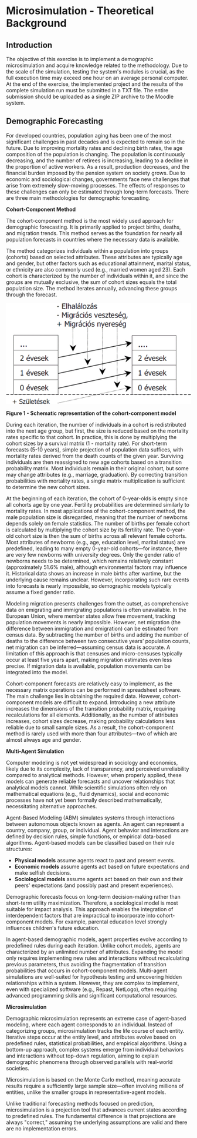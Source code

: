 # **Microsimulation - Theoretical Background**

## **Introduction**

 The objective of this exercise is to implement a demographic microsimulation and acquire knowledge related to the methodology. Due to the scale of the simulation, testing the system's modules is crucial, as the full execution time may exceed one hour on an average personal computer. At the end of the exercise, the implemented project and the results of the complete simulation run must be submitted in a TXT file. The entire submission should be uploaded as a single ZIP archive to the Moodle system.

## **Demographic Forecasting**

For developed countries, population aging has been one of the most significant challenges in past decades and is expected to remain so in the future. Due to improving mortality rates and declining birth rates, the age composition of the population is changing. The population is continuously decreasing, and the number of retirees is increasing, leading to a decline in the proportion of active workers. As a result, production decreases, and the financial burden imposed by the pension system on society grows. Due to economic and sociological changes, governments face new challenges that arise from extremely slow-moving processes. The effects of responses to these challenges can only be estimated through long-term forecasts. There are three main methodologies for demographic forecasting.

**Cohort-Component Method**

The cohort-component method is the most widely used approach for demographic forecasting. It is primarily applied to project births, deaths, and migration trends. This method serves as the foundation for nearly all population forecasts in countries where the necessary data is available.

The method categorizes individuals within a population into groups (cohorts) based on selected attributes. These attributes are typically age and gender, but other factors such as educational attainment, marital status, or ethnicity are also commonly used (e.g., married women aged 23). Each cohort is characterized by the number of individuals within it, and since the groups are mutually exclusive, the sum of cohort sizes equals the total population size. The method iterates annually, advancing these groups through the forecast.

![image001](image001.gif)

**Figure 1 - Schematic representation of the cohort-component model**

During each iteration, the number of individuals in a cohort is redistributed into the next age group, but first, the size is reduced based on the mortality rates specific to that cohort. In practice, this is done by multiplying the cohort sizes by a survival matrix (1 - mortality rate). For short-term forecasts (5-10 years), simple projection of population data suffices, with mortality rates derived from the death counts of the given year. Surviving individuals are then reassigned to new age cohorts based on a transition probability matrix. Most individuals remain in their original cohort, but some may change attributes (e.g., marriage, graduation). By correcting transition probabilities with mortality rates, a single matrix multiplication is sufficient to determine the new cohort sizes.

At the beginning of each iteration, the cohort of 0-year-olds is empty since all cohorts age by one year. Fertility probabilities are determined similarly to mortality rates. In most applications of the cohort-component method, the male population size is disregarded, meaning that the number of newborns depends solely on female statistics. The number of births per female cohort is calculated by multiplying the cohort size by its fertility rate. The 0-year-old cohort size is then the sum of births across all relevant female cohorts. Most attributes of newborns (e.g., age, education level, marital status) are predefined, leading to many empty 0-year-old cohorts—for instance, there are very few newborns with university degrees. Only the gender ratio of newborns needs to be determined, which remains relatively constant (approximately 51.6% male), although environmental factors may influence it. Historical data shows an increase in male births after wartime, but the underlying cause remains unclear. However, incorporating such rare events into forecasts is nearly impossible, so demographic models typically assume a fixed gender ratio.

Modeling migration presents challenges from the outset, as comprehensive data on emigrating and immigrating populations is often unavailable. In the European Union, where member states allow free movement, tracking population movements is nearly impossible. However, net migration (the difference between immigration and emigration) can be estimated from census data. By subtracting the number of births and adding the number of deaths to the difference between two consecutive years’ population counts, net migration can be inferred—assuming census data is accurate. A limitation of this approach is that censuses and micro-censuses typically occur at least five years apart, making migration estimates even less precise. If migration data is available, population movements can be integrated into the model.

Cohort-component forecasts are relatively easy to implement, as the necessary matrix operations can be performed in spreadsheet software. The main challenge lies in obtaining the required data. However, cohort-component models are difficult to expand. Introducing a new attribute increases the dimensions of the transition probability matrix, requiring recalculations for all elements. Additionally, as the number of attributes increases, cohort sizes decrease, making probability calculations less reliable due to small sample sizes. As a result, the cohort-component method is rarely used with more than four attributes—two of which are almost always age and gender.

**Multi-Agent Simulation**

Computer modeling is not yet widespread in sociology and economics, likely due to its complexity, lack of transparency, and perceived unreliability compared to analytical methods. However, when properly applied, these models can generate reliable forecasts and uncover relationships that analytical models cannot. While scientific simulations often rely on mathematical equations (e.g., fluid dynamics), social and economic processes have not yet been formally described mathematically, necessitating alternative approaches.

Agent-Based Modeling (ABM) simulates systems through interactions between autonomous objects known as agents. An agent can represent a country, company, group, or individual. Agent behavior and interactions are defined by decision rules, simple functions, or empirical data-based algorithms. Agent-based models can be classified based on their rule structures:

- **Physical models** assume agents react to past and present events.
- **Economic models** assume agents act based on future expectations and make selfish decisions.
- **Sociological models** assume agents act based on their own and their peers' expectations (and possibly past and present experiences).

Demographic forecasts focus on long-term decision-making rather than short-term utility maximization. Therefore, a sociological model is most suitable for impact analysis. This approach enables the integration of interdependent factors that are impractical to incorporate into cohort-component models. For example, parental education level strongly influences children's future education.

In agent-based demographic models, agent properties evolve according to predefined rules during each iteration. Unlike cohort models, agents are characterized by an unlimited number of attributes. Expanding the model only requires implementing new rules and interactions without recalculating previous parameters, thus avoiding the fragmentation of transition probabilities that occurs in cohort-component models. Multi-agent simulations are well-suited for hypothesis testing and uncovering hidden relationships within a system. However, they are complex to implement, even with specialized software (e.g., Repast, NetLogo), often requiring advanced programming skills and significant computational resources.

**Microsimulation**

Demographic microsimulation represents an extreme case of agent-based modeling, where each agent corresponds to an individual. Instead of categorizing groups, microsimulation tracks the life course of each entity. Iterative steps occur at the entity level, and attributes evolve based on predefined rules, statistical probabilities, and empirical algorithms. Using a bottom-up approach, complex systems emerge from individual behaviors and interactions without top-down regulation, aiming to explain demographic phenomena through observed parallels with real-world societies.

Microsimulation is based on the Monte Carlo method, meaning accurate results require a sufficiently large sample size—often involving millions of entities, unlike the smaller groups in representative-agent models.

Unlike traditional forecasting methods focused on prediction, microsimulation is a projection tool that advances current states according to predefined rules. The fundamental difference is that projections are always "correct," assuming the underlying assumptions are valid and there are no implementation errors.
